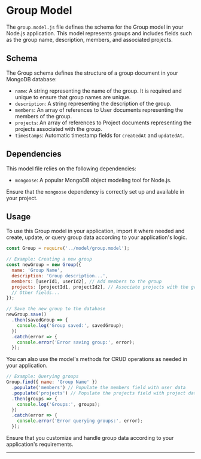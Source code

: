 # Group Model

The `group.model.js` file defines the schema for the Group model in your Node.js application. This model represents groups and includes fields such as the group name, description, members, and associated projects.

## Schema

The Group schema defines the structure of a group document in your MongoDB database:

- `name`: A string representing the name of the group. It is required and unique to ensure that group names are unique.
- `description`: A string representing the description of the group.
- `members`: An array of references to User documents representing the members of the group.
- `projects`: An array of references to Project documents representing the projects associated with the group.
- `timestamps`: Automatic timestamp fields for `createdAt` and `updatedAt`.

## Dependencies

This model file relies on the following dependencies:

- `mongoose`: A popular MongoDB object modeling tool for Node.js.

Ensure that the `mongoose` dependency is correctly set up and available in your project.

## Usage

To use this Group model in your application, import it where needed and create, update, or query group data according to your application's logic.

```javascript
const Group = require('../model/group.model');

// Example: Creating a new group
const newGroup = new Group({
  name: 'Group Name',
  description: 'Group description...',
  members: [userId1, userId2], // Add members to the group
  projects: [projectId1, projectId2], // Associate projects with the group
  // Other fields...
});

// Save the new group to the database
newGroup.save()
  .then(savedGroup => {
    console.log('Group saved:', savedGroup);
  })
  .catch(error => {
    console.error('Error saving group:', error);
  });
```

You can also use the model's methods for CRUD operations as needed in your application.

```javascript
// Example: Querying groups
Group.find({ name: 'Group Name' })
  .populate('members') // Populate the members field with user data
  .populate('projects') // Populate the projects field with project data
  .then(groups => {
    console.log('Groups:', groups);
  })
  .catch(error => {
    console.error('Error querying groups:', error);
  });
```

Ensure that you customize and handle group data according to your application's requirements.

---
